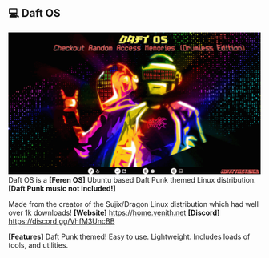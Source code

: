 ## 💻 Daft OS</br>
![image](https://raw.githubusercontent.com/Daft-OS/Daft-OS/main/daftos.gif)
Daft OS is a **[Feren OS]** Ubuntu based Daft Punk themed Linux distribution. **[Daft Punk music not included!]**

Made from the creator of the Sujix/Dragon Linux distribution which had well over 1k downloads!
**[Website]**
https://home.venith.net
**[Discord]**
https://discord.gg/VhfM3UncBB

**[Features]**
Daft Punk themed!
Easy to use.
Lightweight.
Includes loads of tools, and utilities.
